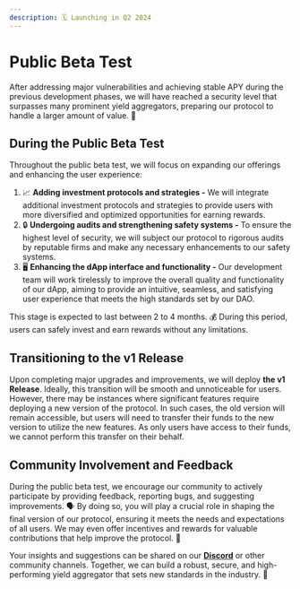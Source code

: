 ```yaml
---
description: 🗓️ Launching in Q2 2024
---
```


# Public Beta Test

After addressing major vulnerabilities and achieving stable APY during the previous development phases, we will have reached a security level that surpasses many prominent yield aggregators, preparing our protocol to handle a larger amount of value. 🚀

## **During the Public Beta Test**

Throughout the public beta test, we will focus on expanding our offerings and enhancing the user experience:

1. 📈 **Adding investment protocols and strategies -** We will integrate additional investment protocols and strategies to provide users with more diversified and optimized opportunities for earning rewards.
2. 🔒 **Undergoing audits and strengthening safety systems -** To ensure the highest level of security, we will subject our protocol to rigorous audits by reputable firms and make any necessary enhancements to our safety systems.
3. 🖥️ **Enhancing the dApp interface and functionality -** Our development team will work tirelessly to improve the overall quality and functionality of our dApp, aiming to provide an intuitive, seamless, and satisfying user experience that meets the high standards set by our DAO.

This stage is expected to last between 2 to 4 months. 💰 During this period, users can safely invest and earn rewards without any limitations.

## **Transitioning to the v1 Release**

Upon completing major upgrades and improvements, we will deploy **the v1 Release**. Ideally, this transition will be smooth and unnoticeable for users. However, there may be instances where significant features require deploying a new version of the protocol. In such cases, the old version will remain accessible, but users will need to transfer their funds to the new version to utilize the new features. As only users have access to their funds, we cannot perform this transfer on their behalf.

## **Community Involvement and Feedback**

During the public beta test, we encourage our community to actively participate by providing feedback, reporting bugs, and suggesting improvements. 🗣️ By doing so, you will play a crucial role in shaping the final version of our protocol, ensuring it meets the needs and expectations of all users. We may even offer incentives and rewards for valuable contributions that help improve the protocol. 🏅

Your insights and suggestions can be shared on our [**Discord**](https://discord.gg/8mcUPPYJmj) or other community channels. Together, we can build a robust, secure, and high-performing yield aggregator that sets new standards in the industry. 🌟

